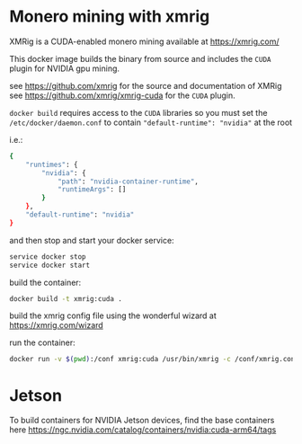 # Monero mining with xmrig

XMRig is a CUDA-enabled monero mining available at https://xmrig.com/

This docker image builds the binary from source and includes
the `CUDA` plugin for NVIDIA gpu mining.

see https://github.com/xmrig for the source and documentation of XMRig
see https://github.com/xmrig/xmrig-cuda for the `CUDA` plugin.


`docker build` requires access to the `CUDA` libraries so you
must set the `/etc/docker/daemon.conf` to contain
`"default-runtime": "nvidia"` at the root

i.e.:
```bash
{
    "runtimes": {
        "nvidia": {
            "path": "nvidia-container-runtime",
            "runtimeArgs": []
        }
    },
    "default-runtime": "nvidia"
}
```

and then stop and start your docker service:
```bash
service docker stop
service docker start
```

build the container:
```bash
docker build -t xmrig:cuda .
```

build the xmrig config file using the wonderful wizard at https://xmrig.com/wizard

run the container:
```bash
docker run -v $(pwd):/conf xmrig:cuda /usr/bin/xmrig -c /conf/xmrig.conf
```

# Jetson

To build containers for NVIDIA Jetson devices, find the base containers
here https://ngc.nvidia.com/catalog/containers/nvidia:cuda-arm64/tags
